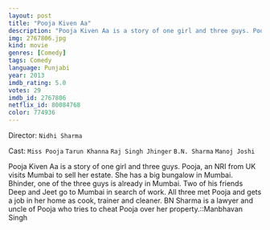```yaml
---
layout: post
title: "Pooja Kiven Aa"
description: "Pooja Kiven Aa is a story of one girl and three guys. Pooja, an NRI from UK visits Mumbai to sell her estate. She has a big bungalow in Mumbai. Bhinder, one of the three guys is already in Mumbai. Two of his friends Deep and Jeet go to Mumbai in search of work. All three met Pooja and gets a job in her home as cook, trainer and cleaner. BN Sharma is a lawyer and uncle of Pooja who tries to cheat Pooja over her property..."
img: 2767806.jpg
kind: movie
genres: [Comedy]
tags: Comedy 
language: Punjabi
year: 2013
imdb_rating: 5.0
votes: 29
imdb_id: 2767806
netflix_id: 80084768
color: 774936
---
```

Director: `Nidhi Sharma`  

Cast: `Miss Pooja` `Tarun Khanna` `Raj Singh Jhinger` `B.N. Sharma` `Manoj Joshi` 

Pooja Kiven Aa is a story of one girl and three guys. Pooja, an NRI from UK visits Mumbai to sell her estate. She has a big bungalow in Mumbai. Bhinder, one of the three guys is already in Mumbai. Two of his friends Deep and Jeet go to Mumbai in search of work. All three met Pooja and gets a job in her home as cook, trainer and cleaner. BN Sharma is a lawyer and uncle of Pooja who tries to cheat Pooja over her property.::Manbhavan Singh